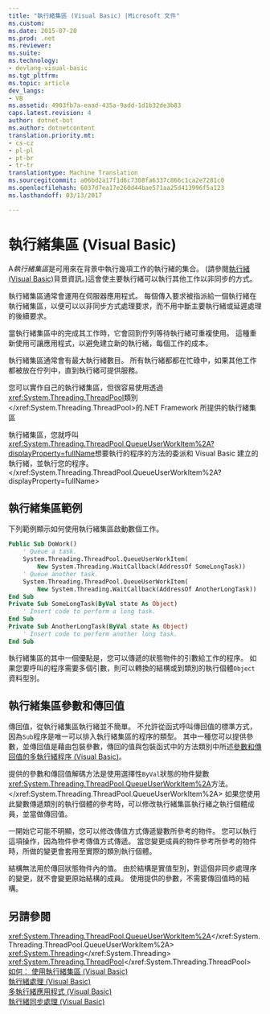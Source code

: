 ```yaml
---
title: "執行緒集區 (Visual Basic) |Microsoft 文件"
ms.custom: 
ms.date: 2015-07-20
ms.prod: .net
ms.reviewer: 
ms.suite: 
ms.technology:
- devlang-visual-basic
ms.tgt_pltfrm: 
ms.topic: article
dev_langs:
- VB
ms.assetid: 4903fb7a-eaad-435a-9add-1d1b32de3b83
caps.latest.revision: 4
author: dotnet-bot
ms.author: dotnetcontent
translation.priority.mt:
- cs-cz
- pl-pl
- pt-br
- tr-tr
translationtype: Machine Translation
ms.sourcegitcommit: a06bd2a17f1d6c7308fa6337c866c1ca2e7281c0
ms.openlocfilehash: 6037d7ea17e260d44bae571aa25d413996f5a123
ms.lasthandoff: 03/13/2017

---
```

# <a name="thread-pooling-visual-basic"></a>執行緒集區 (Visual Basic)
A*執行緒集區*是可用來在背景中執行幾項工作的執行緒的集合。 (請參閱[執行緒 (Visual Basic)](../../../../visual-basic/programming-guide/concepts/threading/index.md)背景資訊。)這會使主要執行緒可以執行其他工作以非同步的方式。  
  
 執行緒集區通常會運用在伺服器應用程式。 每個傳入要求被指派給一個執行緒在執行緒集區，以便可以以非同步方式處理要求，而不用中斷主要執行緒或延遲處理的後續要求。  
  
 當執行緒集區中的完成其工作時，它會回到佇列等待執行緒可重複使用。 這種重新使用可讓應用程式，以避免建立新的執行緒，每個工作的成本。  
  
 執行緒集區通常會有最大執行緒數目。 所有執行緒都都在忙碌中，如果其他工作都被放在佇列中，直到執行緒可提供服務。  
  
 您可以實作自己的執行緒集區，但很容易使用透過<xref:System.Threading.ThreadPool>類別</xref:System.Threading.ThreadPool>的.NET Framework 所提供的執行緒集區  
  
 執行緒集區，您就呼叫<xref:System.Threading.ThreadPool.QueueUserWorkItem%2A?displayProperty=fullName>想要執行的程序的方法的委派和 Visual Basic 建立的執行緒，並執行您的程序。</xref:System.Threading.ThreadPool.QueueUserWorkItem%2A?displayProperty=fullName>  
  
## <a name="thread-pooling-example"></a>執行緒集區範例  
 下列範例顯示如何使用執行緒集區啟動數個工作。  
  
```vb  
Public Sub DoWork()  
    ' Queue a task.  
    System.Threading.ThreadPool.QueueUserWorkItem(  
        New System.Threading.WaitCallback(AddressOf SomeLongTask))  
    ' Queue another task.  
    System.Threading.ThreadPool.QueueUserWorkItem(  
        New System.Threading.WaitCallback(AddressOf AnotherLongTask))  
End Sub  
Private Sub SomeLongTask(ByVal state As Object)  
    ' Insert code to perform a long task.  
End Sub  
Private Sub AnotherLongTask(ByVal state As Object)  
    ' Insert code to perform another long task.  
End Sub  
```  
  
 執行緒集區的其中一個優點是，您可以傳遞的狀態物件的引數給工作的程序。 如果您要呼叫的程序需要多個引數，則可以轉換的結構或到類別的執行個體`Object`資料型別。  
  
## <a name="thread-pool-parameters-and-return-values"></a>執行緒集區參數和傳回值  
 傳回值，從執行緒集區執行緒並不簡單。 不允許從函式呼叫傳回值的標準方式，因為`Sub`程序是唯一可以排入執行緒集區的程序的類型。 其中一種您可以提供參數，並傳回值是藉由包裝參數，傳回的值與包裝函式中的方法類別中所述[參數和傳回值的多執行緒程序 (Visual Basic)](../../../../visual-basic/programming-guide/concepts/threading/parameters-and-return-values-for-multithreaded-procedures.md)。  
  
 提供的參數和傳回值解碼方法是使用選擇性`ByVal`狀態的物件變數<xref:System.Threading.ThreadPool.QueueUserWorkItem%2A>方法。</xref:System.Threading.ThreadPool.QueueUserWorkItem%2A> 如果您使用此變數傳遞類別的執行個體的參考時，可以修改執行緒集區執行緒之執行個體成員，並當做傳回值。  
  
 一開始它可能不明顯，您可以修改傳值方式傳遞變數所參考的物件。 您可以執行這項操作，因為物件參考傳值方式傳遞。 當您變更成員的物件參考所參考的物件時，所做的變更會套用至實際的類別執行個體。  
  
 結構無法用於傳回狀態物件內的值。 由於結構是實值型別，對這個非同步處理序的變更，就不會變更原始結構的成員。 使用提供的參數，不需要傳回值時的結構。  
  
## <a name="see-also"></a>另請參閱  
 <xref:System.Threading.ThreadPool.QueueUserWorkItem%2A></xref:System.Threading.ThreadPool.QueueUserWorkItem%2A>   
 <xref:System.Threading></xref:System.Threading>   
 <xref:System.Threading.ThreadPool></xref:System.Threading.ThreadPool>   
 [如何︰ 使用執行緒集區 (Visual Basic)](../../../../visual-basic/programming-guide/concepts/threading/how-to-use-a-thread-pool.md)   
 [執行緒處理 (Visual Basic)](../../../../visual-basic/programming-guide/concepts/threading/index.md)   
 [多執行緒應用程式 (Visual Basic)](../../../../visual-basic/programming-guide/concepts/threading/multithreaded-applications.md)   
 [執行緒同步處理 (Visual Basic)](../../../../visual-basic/programming-guide/concepts/threading/thread-synchronization.md)
